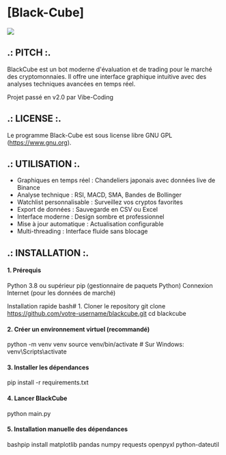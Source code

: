 # [Black-Cube]


![](https://qph.fs.quoracdn.net/main-qimg-11675a01f59a9a4aa93c8f48d988f057)


## .: PITCH :.

BlackCube est un bot moderne d'évaluation et de trading pour le marché des cryptomonnaies. Il offre une interface graphique intuitive avec des analyses techniques avancées en temps réel.

Projet passé en v2.0 par Vibe-Coding


## .: LICENSE :.

Le programme Black-Cube est sous license libre GNU GPL (https://www.gnu.org).


## .: UTILISATION :.

- Graphiques en temps réel : Chandeliers japonais avec données live de Binance
- Analyse technique : RSI, MACD, SMA, Bandes de Bollinger
- Watchlist personnalisable : Surveillez vos cryptos favorites
- Export de données : Sauvegarde en CSV ou Excel
- Interface moderne : Design sombre et professionnel
- Mise à jour automatique : Actualisation configurable
- Multi-threading : Interface fluide sans blocage

## .: INSTALLATION :.

#### 1. Prérequis

Python 3.8 ou supérieur
pip (gestionnaire de paquets Python)
Connexion Internet (pour les données de marché)

Installation rapide
bash# 1. Cloner le repository
git clone https://github.com/votre-username/blackcube.git
cd blackcube

#### 2. Créer un environnement virtuel (recommandé)
python -m venv venv
source venv/bin/activate  # Sur Windows: venv\Scripts\activate

#### 3. Installer les dépendances
pip install -r requirements.txt

#### 4. Lancer BlackCube
python main.py

#### 5. Installation manuelle des dépendances
bashpip install matplotlib pandas numpy requests openpyxl python-dateutil

